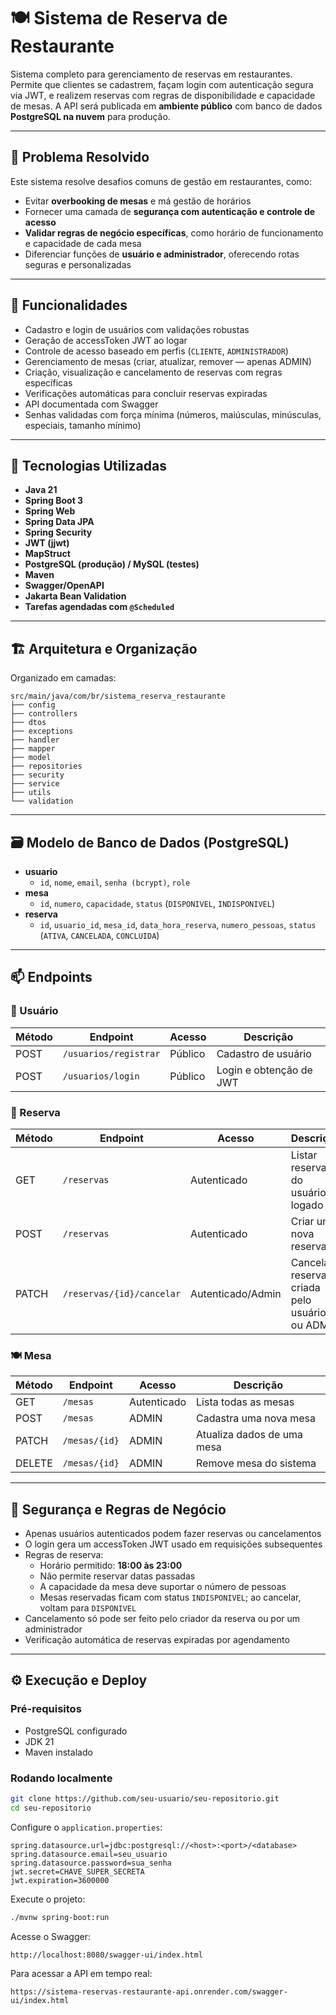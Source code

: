 # 🍽️ Sistema de Reserva de Restaurante

Sistema completo para gerenciamento de reservas em restaurantes. Permite que clientes se cadastrem, façam login com autenticação segura via JWT, e realizem reservas com regras de disponibilidade e capacidade de mesas. A API será publicada em **ambiente público** com banco de dados **PostgreSQL na nuvem** para produção.

---

## 🧩 Problema Resolvido

Este sistema resolve desafios comuns de gestão em restaurantes, como:

- Evitar **overbooking de mesas** e má gestão de horários
- Fornecer uma camada de **segurança com autenticação e controle de acesso**
- **Validar regras de negócio específicas**, como horário de funcionamento e capacidade de cada mesa
- Diferenciar funções de **usuário e administrador**, oferecendo rotas seguras e personalizadas

---

## 🚀 Funcionalidades

- Cadastro e login de usuários com validações robustas
- Geração de accessToken JWT ao logar
- Controle de acesso baseado em perfis (`CLIENTE`, `ADMINISTRADOR`)
- Gerenciamento de mesas (criar, atualizar, remover — apenas ADMIN)
- Criação, visualização e cancelamento de reservas com regras específicas
- Verificações automáticas para concluir reservas expiradas
- API documentada com Swagger
- Senhas validadas com força mínima (números, maiúsculas, minúsculas, especiais, tamanho mínimo)

---

## 🧰 Tecnologias Utilizadas

- **Java 21**
- **Spring Boot 3**
- **Spring Web**
- **Spring Data JPA**
- **Spring Security**
- **JWT (jjwt)**
- **MapStruct**
- **PostgreSQL (produção) / MySQL (testes)**
- **Maven**
- **Swagger/OpenAPI**
- **Jakarta Bean Validation**
- **Tarefas agendadas com `@Scheduled`**

---

## 🏗️ Arquitetura e Organização

Organizado em camadas:

```
src/main/java/com/br/sistema_reserva_restaurante
├── config
├── controllers
├── dtos
├── exceptions
├── handler
├── mapper
├── model
├── repositories
├── security
├── service
├── utils
└── validation
```

---

## 🗃️ Modelo de Banco de Dados (PostgreSQL)

- **usuario**
  - `id`, `nome`, `email`, `senha (bcrypt)`, `role`
- **mesa**
  - `id`, `numero`, `capacidade`, `status` (`DISPONIVEL`, `INDISPONIVEL`)
- **reserva**
  - `id`, `usuario_id`, `mesa_id`, `data_hora_reserva`, `numero_pessoas`, `status` (`ATIVA`, `CANCELADA`, `CONCLUIDA`)

---

## 📫 Endpoints

### 👤 Usuário

| Método | Endpoint             | Acesso       | Descrição                |
|--------|----------------------|--------------|--------------------------|
| POST   | `/usuarios/registrar` | Público      | Cadastro de usuário      |
| POST   | `/usuarios/login`     | Público      | Login e obtenção de JWT  |

### 📅 Reserva

| Método | Endpoint                   | Acesso            | Descrição                                     |
|--------|----------------------------|-------------------|-----------------------------------------------|
| GET    | `/reservas`                | Autenticado       | Listar reservas do usuário logado             |
| POST   | `/reservas`                | Autenticado       | Criar uma nova reserva                        |
| PATCH  | `/reservas/{id}/cancelar`  | Autenticado/Admin | Cancelar reserva criada pelo usuário ou ADMIN |

### 🍽️ Mesa

| Método | Endpoint         | Acesso      | Descrição                              |
|--------|------------------|-------------|----------------------------------------|
| GET    | `/mesas`         | Autenticado | Lista todas as mesas                   |
| POST   | `/mesas`         | ADMIN       | Cadastra uma nova mesa                 |
| PATCH  | `/mesas/{id}`    | ADMIN       | Atualiza dados de uma mesa             |
| DELETE | `/mesas/{id}`    | ADMIN       | Remove mesa do sistema                 |

---

## 🔐 Segurança e Regras de Negócio

- Apenas usuários autenticados podem fazer reservas ou cancelamentos
- O login gera um accessToken JWT usado em requisições subsequentes
- Regras de reserva:
  - Horário permitido: **18:00 às 23:00**
  - Não permite reservar datas passadas
  - A capacidade da mesa deve suportar o número de pessoas
  - Mesas reservadas ficam com status `INDISPONIVEL`; ao cancelar, voltam para `DISPONIVEL`
- Cancelamento só pode ser feito pelo criador da reserva ou por um administrador
- Verificação automática de reservas expiradas por agendamento

---

## ⚙️ Execução e Deploy

### Pré-requisitos

- PostgreSQL configurado
- JDK 21
- Maven instalado

### Rodando localmente

```bash
git clone https://github.com/seu-usuario/seu-repositorio.git
cd seu-repositorio
```

Configure o `application.properties`:

```properties
spring.datasource.url=jdbc:postgresql://<host>:<port>/<database>
spring.datasource.email=seu_usuario
spring.datasource.password=sua_senha
jwt.secret=CHAVE_SUPER_SECRETA
jwt.expiration=3600000
```

Execute o projeto:

```bash
./mvnw spring-boot:run
```

Acesse o Swagger:
```
http://localhost:8080/swagger-ui/index.html
```
Para acessar a API em tempo real:
```
https://sistema-reservas-restaurante-api.onrender.com/swagger-ui/index.html
```
